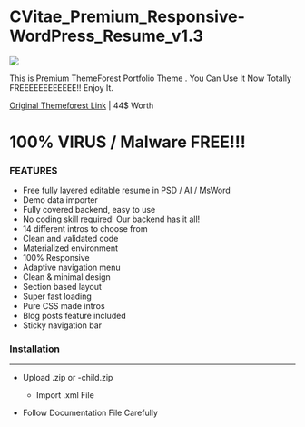 

# CVitae_Premium_Responsive-WordPress_Resume_v1.3

![](https://user-images.githubusercontent.com/16819523/57185488-5347d880-6eee-11e9-9a87-b74b818bbdb1.PNG)

This is Premium ThemeForest Portfolio Theme . You Can Use It Now Totally FREEEEEEEEEEEE!! Enjoy It. 

[Original Themeforest Link](https://themeforest.net/item/cvitae-premium-responsive-wordpress-resume/17510047)   | 44$ Worth


<H1>100% VIRUS / Malware FREE!!! </H1> 

### FEATURES

* Free fully layered editable resume in PSD / AI / MsWord
* Demo data importer
* Fully covered backend, easy to use
* No coding skill required! Our backend has it all!
* 14 different intros to choose from
* Clean and validated code
* Materialized environment
* 100% Responsive
* Adaptive navigation menu
* Clean & minimal design
* Section based layout
* Super fast loading
* Pure CSS made intros
* Blog posts feature included
* Sticky navigation bar
 


 ### Installation 
 <hr>

 - Upload .zip or -child.zip
   - Import .xml File

 - Follow Documentation File Carefully 

[](https://www.flickr.com/photos/mahekarim/32925004918/)

